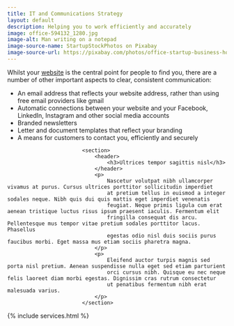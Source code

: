 ```yaml
---
title: IT and Communications Strategy
layout: default
description: Helping you to work efficiently and accurately
image: office-594132_1280.jpg
image-alt: Man writing on a notepad
image-source-name: StartupStockPhotos on Pixabay
image-source-url: https://pixabay.com/photos/office-startup-business-home-office-594132/
---
```


<p>Whilst your <a href="{{ site.baseurl }}/services/websites">website</a> is the central point for people to find you, there are a number of other important aspects to clear, consistent communication:</p>

<ul>
    <li>An email address that reflects your website address, rather than using free email providers like gmail</li>
    <li>Automatic connections between your website and your Facebook, LinkedIn, Instagram and other social media accounts</li>
    <li>Branded newsletters</li>
    <li>Letter and document templates that reflect your branding</li>
    <li>A means for customers to contact you, efficiently and securely</li>
</ul>


							<section>
								<header>
									<h3>Ultrices tempor sagittis nisl</h3>
								</header>
								<p>
									Nascetur volutpat nibh ullamcorper vivamus at purus. Cursus ultrices porttitor sollicitudin imperdiet
									at pretium tellus in euismod a integer sodales neque. Nibh quis dui quis mattis eget imperdiet venenatis
									feugiat. Neque primis ligula cum erat aenean tristique luctus risus ipsum praesent iaculis. Fermentum elit
									fringilla consequat dis arcu. Pellentesque mus tempor vitae pretium sodales porttitor lacus. Phasellus
									egestas odio nisl duis sociis purus faucibus morbi. Eget massa mus etiam sociis pharetra magna.
								</p>
								<p>
									Eleifend auctor turpis magnis sed porta nisl pretium. Aenean suspendisse nulla eget sed etiam parturient
									orci cursus nibh. Quisque eu nec neque felis laoreet diam morbi egestas. Dignissim cras rutrum consectetur
									ut penatibus fermentum nibh erat malesuada varius.
								</p>
							</section>

{% include services.html %}